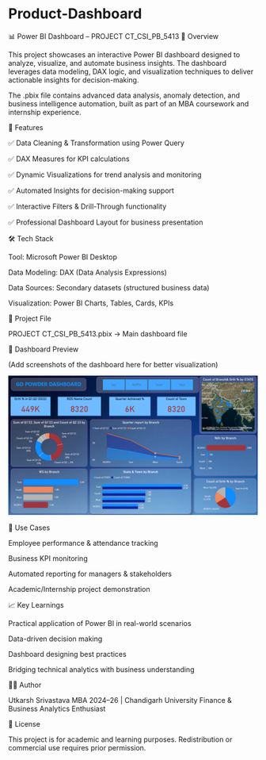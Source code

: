 # Product-Dashboard

📊 Power BI Dashboard – PROJECT CT_CSI_PB_5413
📌 Overview

This project showcases an interactive Power BI dashboard designed to analyze, visualize, and automate business insights. The dashboard leverages data modeling, DAX logic, and visualization techniques to deliver actionable insights for decision-making.

The .pbix file contains advanced data analysis, anomaly detection, and business intelligence automation, built as part of an MBA coursework and internship experience.

🚀 Features

✅ Data Cleaning & Transformation using Power Query

✅ DAX Measures for KPI calculations

✅ Dynamic Visualizations for trend analysis and monitoring

✅ Automated Insights for decision-making support

✅ Interactive Filters & Drill-Through functionality

✅ Professional Dashboard Layout for business presentation

🛠️ Tech Stack

Tool: Microsoft Power BI Desktop

Data Modeling: DAX (Data Analysis Expressions)

Data Sources: Secondary datasets (structured business data)

Visualization: Power BI Charts, Tables, Cards, KPIs

📂 Project File

PROJECT CT_CSI_PB_5413.pbix → Main dashboard file

📸 Dashboard Preview

(Add screenshots of the dashboard here for better visualization)

![Dashboard Preview](https://github.com/utkarshsrivastava22062001-coder/Product-Dashboard/blob/main/Screenshot%202025-09-24%20114314.png)

📑 Use Cases

Employee performance & attendance tracking

Business KPI monitoring

Automated reporting for managers & stakeholders

Academic/Internship project demonstration

📈 Key Learnings

Practical application of Power BI in real-world scenarios

Data-driven decision making

Dashboard designing best practices

Bridging technical analytics with business understanding

🧑‍💻 Author

Utkarsh Srivastava
MBA 2024–26 | Chandigarh University
Finance & Business Analytics Enthusiast

📜 License

This project is for academic and learning purposes. Redistribution or commercial use requires prior permission.
